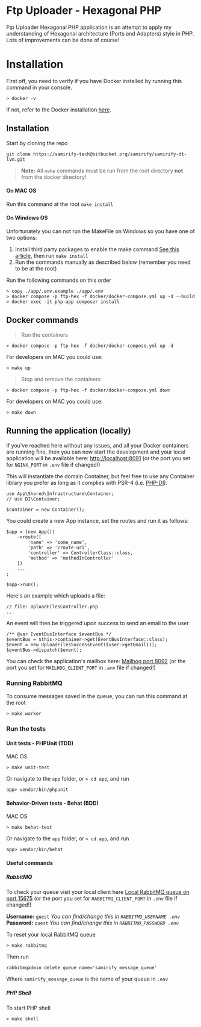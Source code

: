 # Ftp Uploader - Hexagonal PHP

Ftp Uploader Hexagonal PHP application is an attempt to apply my understanding of Hexagonal architecture (Ports and Adapters) style in PHP. Lots of improvements can be done of course!

# Installation
First off, you need to verify if you have Docker installed by running this command in your console.

`> docker -v`

If not, refer to the Docker installation [here](https://docs.docker.com/get-docker/).

## Installation
Start by cloning the repo

```git clone https://samirify-tech@bitbucket.org/samirify/samirify-dt-lvm.git```


> **Note:** All `make` commands must be run from the root directory **not** from the docker directory!

#### On MAC OS
Run this command at the root `make install`

#### On Windows OS
Unfortunately you can not run the MakeFile on Windows so you have one of two options:

1. Install third party packages to enable the make command [See this article](https://earthly.dev/blog/makefiles-on-windows/), then run `make install`
2. Run the commands manually as described below (remember you need to be at the root)

Run the following commands on this order
```
> copy ./app/.env.example ./app/.env
> docker compose -p ftp-hex -f docker/docker-compose.yml up -d --build
> docker exec -it php-app composer install
```

## Docker commands
> Run the containers

`> docker compose -p ftp-hex -f docker/docker-compose.yml up -d`

For developers on MAC you could use:

`> make up`

> Stop and remove the containers

`> docker compose -p ftp-hex -f docker/docker-compose.yml down`

For developers on MAC you could use:

`> make down`

## Running the application (locally)

If you've reached here without any issues, and all your Docker containers are running fine, then you can now start the development and your local application will be available here: [http://localhost:8091](http://localhost:8091) (or the port you set for `NGINX_PORT` in `.env` file if changed!)

This will instantiate the domain Container, but feel free to use any Container library you prefer as long as it complies with PSR-4 (i.e. [PHP-DI](https://php-di.org/)).

```
use App\Shared\Infrastructure\Container;
// use DI\Container;

$container = new Container();
```

You could create a new App instance, set the routes and run it as follows:

```
$app = (new App())
    ->route([
        'name' => 'some_name',
        'path' => '/route-uri',
        'controller' => ControllerClass::class,
        'method' => 'methodInController'
    ])
    ...
;

$app->run();
```

Here's an example which uploads a file:
```
// file: UploadFilesController.php
...
```
An event will then be triggered upon success to send an email to the user
```
/** @var EventBusInterface $eventBus */
$eventBus = $this->container->get(EventBusInterface::class);
$event = new UploadFilesSuccessEvent($user->getEmail());
$eventBus->dispatch($event);
```

You can check the application's mailbox here: [Mailhog port 8092](http://localhost:8092/) (or the port you set for `MAILHOG_CLIENT_PORT` in `.env` file if changed!)

### Running RabbitMQ
To consume messages saved in the queue, you can run this command at the root

`> make worker`

### Run the tests

#### Unit tests - PHPUnit (TDD)
MAC OS

`> make unit-test`

Or navigate to the `app` folder,  or `> cd app`, and run

`app> vendor/bin/phpunit`

#### Behavior-Driven tests - Behat (BDD)
MAC OS

`> make behat-test`

Or navigate to the `app` folder,  or `> cd app`, and run

`app> vendor/bin/behat`

#### Useful commands

##### RabbitMQ
To check your queue visit your local client here [Local RabbitMQ queue on port 15675](http://localhost:15675/#/queues) (or the port you set for `RABBITMQ_CLIENT_PORT` in `.env` file if changed!)

<strong>Username:</strong> `guest` <em>You can find/change this in `RABBITMQ_USERNAME .env`</em><br />
<strong>Password:</strong> `quest` <em>You can find/change this in `RABBITMQ_PASSWORD .env`</em>

To reset your local RabbitMQ queue

`> make rabbitmq`

Then run

`rabbitmqadmin delete queue name='samirify_message_queue'`

Where `samirify_message_queue` is the name of your queue in `.env`

##### PHP Shell
To start PHP shell

`> make shell`

